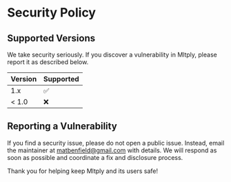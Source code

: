 # Security Policy

## Supported Versions

We take security seriously. If you discover a vulnerability in Mltply, please report it as described below.

| Version | Supported          |
| ------- | ----------------- |
| 1.x     | :white_check_mark: |
| < 1.0   | :x:               |

## Reporting a Vulnerability

If you find a security issue, please do not open a public issue. Instead, email the maintainer at matbenfield@gmail.com with details. We will respond as soon as possible and coordinate a fix and disclosure process.

Thank you for helping keep Mltply and its users safe!
